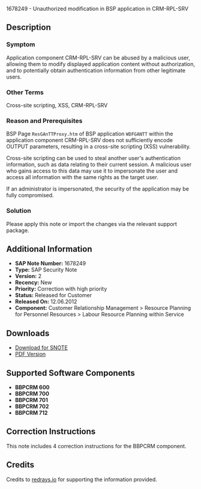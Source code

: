 1678249 - Unauthorized modification in BSP application in CRM-RPL-SRV

## Description

### Symptom
Application component CRM-RPL-SRV can be abused by a malicious user, allowing them to modify displayed application content without authorization, and to potentially obtain authentication information from other legitimate users.

### Other Terms
Cross-site scripting, XSS, CRM-RPL-SRV

### Reason and Prerequisites
BSP Page `ResGAnTTProxy.htm` of BSP application `WDFGANTT` within the application component CRM-RPL-SRV does not sufficiently encode OUTPUT parameters, resulting in a cross-site scripting (XSS) vulnerability.

Cross-site scripting can be used to steal another user's authentication information, such as data relating to their current session. A malicious user who gains access to this data may use it to impersonate the user and access all information with the same rights as the target user.

If an administrator is impersonated, the security of the application may be fully compromised.

### Solution
Please apply this note or import the changes via the relevant support package.

## Additional Information

- **SAP Note Number:** 1678249
- **Type:** SAP Security Note
- **Version:** 2
- **Recency:** New
- **Priority:** Correction with high priority
- **Status:** Released for Customer
- **Released On:** 12.06.2012
- **Component:** Customer Relationship Management > Resource Planning for Personnel Resources > Labour Resource Planning within Service

## Downloads

- [Download for SNOTE](https://notesdownloads.sap.com/note/0040000009967892017)
- [PDF Version](https://userapps.support.sap.com/sap/support/sfm/notes/print/0001678249?language=en-US&token=9991DC4859D8AEC4EEC2C08BBE617C4A)

## Supported Software Components

- **BBPCRM 600**
- **BBPCRM 700**
- **BBPCRM 701**
- **BBPCRM 702**
- **BBPCRM 712**

## Correction Instructions
This note includes 4 correction instructions for the BBPCRM component.

## Credits
Credits to [redrays.io](https://redrays.io) for supporting the information provided.